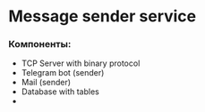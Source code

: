 # Message sender service

### Компоненты:
* TCP Server with binary protocol
* Telegram bot (sender)
* Mail (sender)
* Database with tables
* 